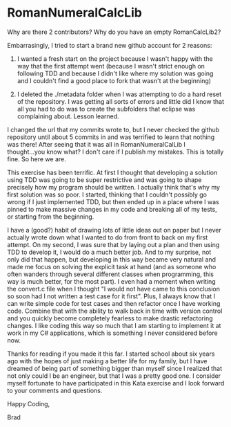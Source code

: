 # RomanNumeralCalcLib
Why are there 2 contributors? Why do you have an empty RomanCalcLib2? 

Embarrasingly, I tried to start a brand new github account for 2 reasons:  
  
1) I wanted a fresh start on the project because I wasn't happy with the way that the first attempt went (because I wasn't strict enough on following TDD and because I didn't like where my solution was going and I couldn't find a good place to fork that wasn't at the beginning)  
  
2) I deleted the ./metadata folder when I was attempting to do a hard reset of the repository. I was getting all sorts of errors and little did I know that all you had to do was to create the subfolders that eclipse was complaining about. Lesson learned. 

I changed the url that my commits wrote to, but I never checked the github repository until about 5 commits in and was terrified to learn that nothing was there! After seeing that it was all in RomanNumeralCalLib I thought...you know what? I don't care if I publish my mistakes. This is totally fine. So here we are. 

This exercise has been terrific. At first I thought that developing a solution using TDD was going to be super restrictive and was going to shape precisely how my program should be written. I actually think that's why my first solution was so poor. I started, thinking that I couldn't possibly go wrong if I just implemented TDD, but then ended up in a place where I was pinned to make massive changes in my code and breaking all of my tests, or starting from the beginning.

I have a (good?) habit of drawing lots of little ideas out on paper but I never actually wrote down what I wanted to do from front to back on my first attempt. On my second, I was sure that by laying out a plan and then using TDD to develop it, I would do a much better job. And to my surprise, not only did that happen, but developing in this way became very natural and made me focus on solving the explicit task at hand (and as someone who often wanders through several different classes when programming, this way is much better, for the most part). I even had a moment when writing the convert.c file when I thought "I would not have came to this conclusion so soon had I not written a test case for it first". Plus, I always know that I can write simple code for test cases and then refactor once I have working code. Combine that with the ability to walk back in time with version control and you quickly become completely fearless to make drastic refactoring changes. I like coding this way so much that I am starting to implement it at work in my C# applications, which is something I never considered before now. 

Thanks for reading if you made it this far. I started school about six years ago with the hopes of just making a better life for my family, but I have dreamed of being part of something bigger than myself since I realized that not only could I be an engineer, but that I was a pretty good one. I consider myself fortunate to have participated in this Kata exercise and I look forward to your comments and questions. 
  
Happy Coding,  
  
Brad 
